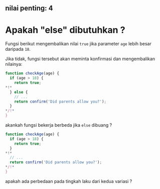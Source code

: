 nilai penting: 4
---

# Apakah "else" dibutuhkan ?

Fungsi berikut mengembalikan nilai `true` jika parameter `age` lebih besar daripada `18`.

Jika tidak, fungsi tersebut akan meminta konfirmasi dan mengembalikan nilainya:

```js
function checkAge(age) {
  if (age > 18) {
    return true;
*!*
  } else {
    // ...
    return confirm('Did parents allow you?');
  }
*/!*
}
```

akankah fungsi bekerja berbeda jika `else` dibuang ?

```js
function checkAge(age) {
  if (age > 18) {
    return true;
  }
*!*
  // ...
  return confirm('Did parents allow you?');
*/!*
}
```
apakah ada perbedaan pada tingkah laku dari kedua variasi ?
